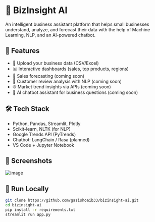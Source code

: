 # 🚀 BizInsight AI

An intelligent business assistant platform that helps small businesses understand, analyze, and forecast their data with the help of Machine Learning, NLP, and an AI-powered chatbot.

## 🔧 Features
- 📁 Upload your business data (CSV/Excel)
- 📊 Interactive dashboards (sales, top products, regions)
- 🔮 Sales forecasting (coming soon)
- 🧠 Customer review analysis with NLP (coming soon)
- 🌐 Market trend insights via APIs (coming soon)
- 🤖 AI chatbot assistant for business questions (coming soon)

## 🛠️ Tech Stack
- Python, Pandas, Streamlit, Plotly
- Scikit-learn, NLTK (for NLP)
- Google Trends API (PyTrends)
- Chatbot: LangChain / Rasa (planned)
- VS Code + Jupyter Notebook

## 📸 Screenshots
![image](https://github.com/user-attachments/assets/65acd748-a4c8-4d14-b002-d3af6d0dcfc2)

## 🚀 Run Locally
```bash
git clone https://github.com/gazishoaib33/bizinsight-ai.git
cd bizinsight-ai
pip install -r requirements.txt
streamlit run app.py

